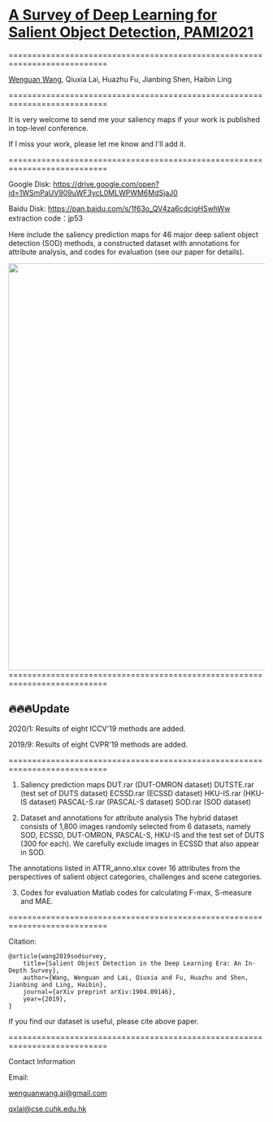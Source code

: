 

# [A Survey of Deep Learning for Salient Object Detection, PAMI2021](https://www.researchgate.net/publication/332553805_Salient_Object_Detection_in_the_Deep_Learning_Era_An_In-Depth_Survey)

===========================================================================

[Wenguan Wang](https://sites.google.com/view/wenguanwang), Qiuxia Lai, Huazhu Fu, Jianbing Shen, Haibin Ling

===========================================================================

It is very welcome to send me your saliency maps if your work is published in top-level conference. 

If I miss your work, please let me know and I'll add it.

===========================================================================

Google Disk: https://drive.google.com/open?id=1WSmPaUV909uWF3ycL0MLWPWM6MdSjaJ0

Baidu Disk: https://pan.baidu.com/s/1f63o_QV4za6cdcigHSwhWw extraction code：jp53

Here include the saliency prediction maps for 46 major deep salient object detection (SOD) methods, a constructed dataset with annotations for attribute analysis, and codes for evaluation (see our paper for details). 

<img src="result2.png" width="800px"/>
===========================================================================

## :fire::fire::fire:Update

2020/1: Results of eight ICCV'19 methods are added.

2019/9: Results of eight CVPR'19 methods are added.

===========================================================================

1. Saliency prediction maps
  DUT.rar (DUT-OMRON dataset)
  DUTSTE.rar (test set of DUTS dataset)
  ECSSD.rar (ECSSD dataset)
  HKU-IS.rar (HKU-IS dataset)
  PASCAL-S.rar (PASCAL-S dataset)
  SOD.rar (SOD dataset)
    
2. Dataset and annotations for attribute analysis
  The hybrid dataset consists of 1,800 images randomly selected from 6 datasets, namely SOD, ECSSD, DUT-OMRON, PASCAL-S, HKU-IS and  the  test  set  of  DUTS (300  for  each). We carefully exclude images in ECSSD that also appear in SOD.
  
  The annotations listed in ATTR_anno.xlsx cover 16 attributes from the perspectives of salient object categories, challenges and scene categories. 
  
3. Codes for evaluation
  Matlab codes for calculating F-max, S-measure and MAE.  
  
  

===========================================================================

Citation:

	@article{wang2019sodsurvey,
  		title={Salient Object Detection in the Deep Learning Era: An In-Depth Survey},
  		author={Wang, Wenguan and Lai, Qiuxia and Fu, Huazhu and Shen, Jianbing and Ling, Haibin},
  		journal={arXiv preprint arXiv:1904.09146},
  		year={2019},
	}
	
If you find our dataset is useful, please cite above paper.

===========================================================================

Contact Information

Email:

wenguanwang.ai@gmail.com

qxlai@cse.cuhk.edu.hk
